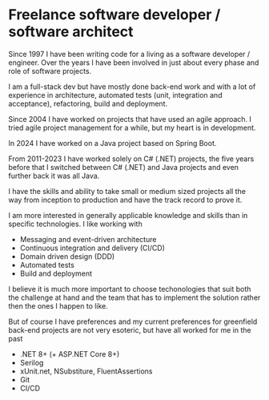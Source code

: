 # Freelance software developer / software architect

Since 1997 I have been writing code for a living as a software developer / engineer. Over the years I have been involved in just about every phase and role of software projects.

I am a full-stack dev but have mostly done back-end work and with a lot of experience in architecture, automated tests (unit, integration and acceptance), refactoring, build and deployment.

Since 2004 I have worked on projects that have used an agile approach. I tried agile project management for a while, but my heart is in development.

In 2024 I have worked on a Java project based on Spring Boot. 

From 2011-2023 I have worked solely on C# (.NET) projects, the five years before that I switched between C# (.NET) and Java projects and even further back it was all Java.

I have the skills and ability to take small or medium sized projects all the way from inception to production and have the track record to prove it.

I am more interested in generally applicable knowledge and skills than in specific technologies. I like working with

- Messaging and event-driven architecture
- Continuous integration and delivery (CI/CD)
- Domain driven design (DDD)
- Automated tests
- Build and deployment

I believe it is much more important to choose techonologies that suit both the challenge at hand and the team that has to implement the solution rather then the ones I happen to like.

But of course I have preferences and my current preferences for greenfield back-end projects are not very esoteric, but have all worked for me in the past

- .NET 8+ (+ ASP.NET Core 8+)
- Serilog
- xUnit.net, NSubstiture, FluentAssertions
- Git
- CI/CD
